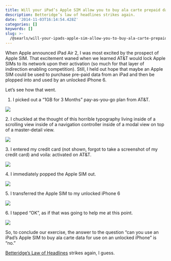 ```yaml
---
title: Will your iPad’s Apple SIM allow you to buy ala carte prepaid data from AT&T?
description: Betteridge’s law of headlines strikes again.
date: '2014-11-03T16:14:54.428Z'
categories: []
keywords: []
slug: >-
  /@searls/will-your-ipads-apple-sim-allow-you-to-buy-ala-carte-prepaid-data-from-at-t-da673e1d3c16
---
```


  

When Apple announced iPad Air 2, I was most excited by the prospect of Apple SIM. That excitement waned when we learned AT&T would lock Apple SIMs to its network upon their activation (so much for that layer of indirection enabling competition). Still, I held out hope that maybe an Apple SIM could be used to purchase pre-paid data from an iPad and then be plopped into and used by an unlocked iPhone 6.

Let’s see how that went.

1.  I picked out a “1GB for 3 Months” pay-as-you-go plan from AT&T.

![](https://cdn-images-1.medium.com/max/800/1*rbrw1J9NgeFRn9SDpoYxuA.png)

2\. I chuckled at the thought of this horrible typography living inside of a scrolling view inside of a navigation controller inside of a modal view on top of a master-detail view.

![](https://cdn-images-1.medium.com/max/800/1*E5FMipiAg2HGSQflyA768Q.png)

3\. I entered my credit card (not shown, forgot to take a screenshot of my credit card) and voila: activated on AT&T.

![](https://cdn-images-1.medium.com/max/800/1*xZjhdWqfdxJPjuu0DZpENA.png)

4\. I immediately popped the Apple SIM out.

![](https://cdn-images-1.medium.com/max/800/1*xFKOFw-G2soMSX9-q7Lvvw.png)

5\. I transferred the Apple SIM to my unlocked iPhone 6

![](https://cdn-images-1.medium.com/max/800/1*7_yqdI3YIxmCHfLJm7dtzA.png)

6\. I tapped “OK”, as if that was going to help me at this point.

![](https://cdn-images-1.medium.com/max/800/1*4YKDzND-rO1Oh0ekazuiHQ.png)

So, to conclude our exercise, the answer to the question “can you use an iPad’s Apple SIM to buy ala carte data for use on an unlocked iPhone” is “no.”

[Betteridge’s Law of Headlines](http://en.wikipedia.org/wiki/Betteridge%27s_law_of_headlines) strikes again, I guess.